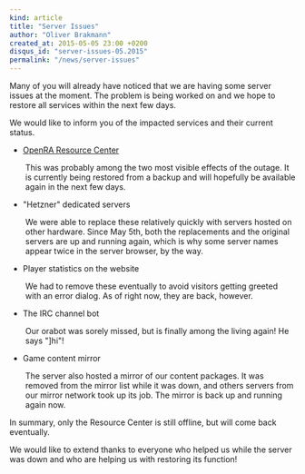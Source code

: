 ```yaml
---
kind: article
title: "Server Issues"
author: "Oliver Brakmann"
created_at: 2015-05-05 23:00 +0200
disqus_id: "server-issues-05.2015"
permalink: "/news/server-issues"
---
```


Many of you will already have noticed that we are having some server issues at the moment. The problem is being worked on and we hope to restore all services within the next few days.

We would like to inform you of the impacted services and their current status.

* [OpenRA Resource Center](http://resource.openra.net)

<p style="padding-left:2em">
This was probably among the two most visible effects of the outage. It is currently being restored from a backup and will hopefully be available again in the next few days.
</p>

* "Hetzner" dedicated servers

<p style="padding-left:2em">
We were able to replace these relatively quickly with servers hosted on other hardware. Since May 5th, both the replacements and the original servers are up and running again, which is why some server names appear twice in the server browser, by the way.
</p>

* Player statistics on the website

<p style="padding-left:2em">
We had to remove these eventually to avoid visitors getting greeted with an error dialog. As of right now, they are back, however.
</p>

* The IRC channel bot

<p style="padding-left:2em">
Our orabot was sorely missed, but is finally among the living again! He says "]hi"!
</p>

* Game content mirror

<p style="padding-left:2em">
The server also hosted a mirror of our content packages. It was removed from the mirror list while it was down, and others servers from our mirror network took up its job. The mirror is back up and running again now.
</p>

In summary, only the Resource Center is still offline, but will come back eventually.

We would like to extend thanks to everyone who helped us while the server was down and who are helping us with restoring its function!
